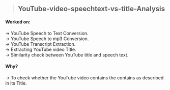 > ## YouTube-video-speechtext-vs-title-Analysis

#### Worked on:
  → YouTube Speech to Text Conversion.<br/>
  → YouTube Speech to mp3 Conversion.<br/>
  → YouTube Transcript Extraction.<br/>
  → Extracting YouTube video Title.<br/>
  → Similarity check between YouTube title and speech text.<br/>
  
#### Why?
  → To check whether the YouTube video contains the contains as described in its Title.
